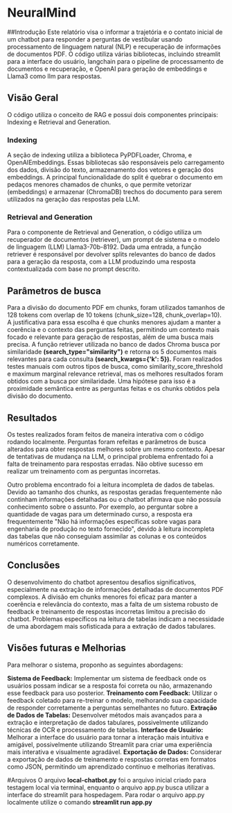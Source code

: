# NeuralMind
##Introdução
Este relatório visa o informar a trajetória e o contato inicial de um chatbot para responder a perguntas de vestibular usando processamento de linguagem natural (NLP) e recuperação de informações de documentos PDF. O código utiliza várias bibliotecas, incluindo streamlit para a interface do usuário, langchain para o pipeline de processamento de documentos e recuperação, e OpenAI para geração de embeddings e Llama3 como llm para respostas.

## Visão Geral
O código utiliza o conceito de RAG  e possui dois componentes principais: Indexing e Retrieval and Generation.
### Indexing
A seção de indexing utiliza a biblioteca PyPDFLoader, Chroma, e OpenAIEmbeddings. Essas bibliotecas são responsáveis pelo carregamento dos dados, divisão do texto, armazenamento dos vetores e geração dos embeddings. A principal funcionalidade do split é quebrar o documento em pedaços menores chamados de chunks, o que permite vetorizar (embeddings) e armazenar (ChromaDB) trechos do documento para serem utilizados na geração das respostas pela LLM.

### Retrieval and Generation
Para o componente de Retrieval and Generation, o código utiliza um recuperador de documentos (retriever), um prompt de sistema e o modelo de linguagem (LLM) Llama3-70b-8192. Dada uma entrada, a função retriever é responsável por devolver splits relevantes do banco de dados para a geração da resposta, com a LLM produzindo uma resposta contextualizada com base no prompt descrito.

## Parâmetros de busca
Para a divisão do documento PDF em chunks, foram utilizados tamanhos de 128 tokens com overlap de 10 tokens (chunk_size=128, chunk_overlap=10). A justificativa para essa escolha é que chunks menores ajudam a manter a coerência e o contexto das perguntas feitas, permitindo um contexto mais focado e relevante para geração de respostas, além de uma busca mais precisa.
A função retriever utilizada no banco de dados Chroma busca por similaridade **(search_type="similarity")** e retorna os 5 documentos mais relevantes para cada consulta **(search_kwargs={'k': 5}).** Foram realizados testes manuais com outros tipos de busca, como similarity_score_threshold e maximum marginal relevance retrieval, mas os melhores resultados foram obtidos com a busca por similaridade. Uma hipótese para isso é a proximidade semântica entre as perguntas feitas e os chunks obtidos pela divisão do documento.

## Resultados
Os testes realizados foram feitos de maneira interativa com o código rodando localmente. Perguntas foram refeitas e parâmetros de busca alterados para obter respostas melhores sobre um mesmo contexto. Apesar de tentativas de mudança na LLM, o principal problema enfrentado foi a falta de treinamento para respostas erradas. Não obtive sucesso em realizar um treinamento com as perguntas incorretas.

Outro problema encontrado foi a leitura incompleta de dados de tabelas. Devido ao tamanho dos chunks, as respostas geradas frequentemente não continham informações detalhadas ou o chatbot afirmava que não possuía conhecimento sobre o assunto. Por exemplo, ao perguntar sobre a quantidade de vagas para um determinado curso, a resposta era frequentemente "Não há informações específicas sobre vagas para engenharia de produção no texto fornecido", devido à leitura incompleta das tabelas que não conseguiam assimilar as colunas e os conteúdos numéricos corretamente.

## Conclusões
O desenvolvimento do chatbot apresentou desafios significativos, especialmente na extração de informações detalhadas de documentos PDF complexos. A divisão em chunks menores foi eficaz para manter a coerência e relevância do contexto, mas a falta de um sistema robusto de feedback e treinamento de respostas incorretas limitou a precisão do chatbot. Problemas específicos na leitura de tabelas indicam a necessidade de uma abordagem mais sofisticada para a extração de dados tabulares.

## Visões futuras e Melhorias
Para melhorar o sistema, proponho as seguintes abordagens:

**Sistema de Feedback:** Implementar um sistema de feedback onde os usuários possam indicar se a resposta foi correta ou não, armazenando esse feedback para uso posterior.
**Treinamento com Feedback:** Utilizar o feedback coletado para re-treinar o modelo, melhorando sua capacidade de responder corretamente a perguntas semelhantes no futuro.
**Extração de Dados de Tabelas:** Desenvolver métodos mais avançados para a extração e interpretação de dados tabulares, possivelmente utilizando técnicas de OCR e processamento de tabelas.
**Interface de Usuário:** Melhorar a interface do usuário para tornar a interação mais intuitiva e amigável, possivelmente utilizando Streamlit para criar uma experiência mais interativa e visualmente agradável.
**Exportação de Dados:** Considerar a exportação de dados de treinamento e respostas corretas em formatos como JSON, permitindo um aprendizado contínuo e melhorias iterativas.

#Arquivos
O arquivo **local-chatbot.py** foi o arquivo inicial criado para testagem local via terminal, enquanto o arquivo app.py busca utilizar a interface do streamlit para hospedagem.
Para rodar o arquivo app.py localmente utilize o comando **streamlit run app.py**
